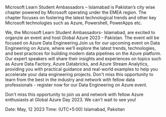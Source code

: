 Microsoft Learn Student Ambassadors – Islamabad is Pakistan’s city wise chapter powered by Microsoft operating under the EMEA region.
The chapter focuses on fostering the latest technological trends and other key Microsoft technologies such as Azure, Powershell, PowerApps etc.

We, the Microsoft Learn Student Ambassadors- Islamabad, are excited to organzie an event and host Global Azure 2023 - Pakistan.
The event will be focused on Azure Data Engineering.Join us for our upcoming event on Data Engineering on Azure, where we'll explore the latest trends, technologies, and best practices for building modern data pipelines on the Azure platform. Our expert speakers will share their insights and experiences on topics such as Azure Data Factory, Azure Databricks, and Azure Stream Analytics, providing you with practical guidance and real-world examples to help you accelerate your data engineering projects. Don't miss this opportunity to learn from the best in the industry and network with fellow data professionals - register now for our Data Engineering on Azure event.


Don't miss this opportunity to join us and network with fellow Azure enthusiasts at Global Azure Day 2023. We can't wait to see you!

Date: May, 12 2023
Time: (UTC+5:00) Islamabad, Paksitan

